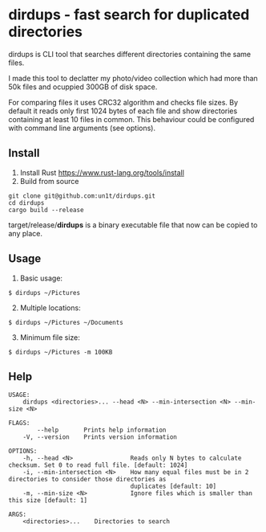 # dirdups - fast search for duplicated directories

dirdups is CLI tool that searches different directories containing the same files.

I made this tool to declatter my photo/video collection which had more than 50k files and ocuppied 300GB of disk space.

For comparing files it uses CRC32 algorithm and checks file sizes. By default it reads only first 1024 bytes of each file and show directories containing at least 10 files in common. This behaviour could be configured with command line arguments (see options).


## Install
1. Install Rust https://www.rust-lang.org/tools/install
2. Build from source
```
git clone git@github.com:un1t/dirdups.git
cd dirdups
cargo build --release
```
target/release/**dirdups** is a binary executable file that now can be copied to any place.

## Usage
1. Basic usage:
```
$ dirdups ~/Pictures
```

2. Multiple locations:
```
$ dirdups ~/Pictures ~/Documents
```

3. Minimum file size:
```
$ dirdups ~/Pictures -m 100KB
```

## Help

```
USAGE:
    dirdups <directories>... --head <N> --min-intersection <N> --min-size <N>

FLAGS:
        --help       Prints help information
    -V, --version    Prints version information

OPTIONS:
    -h, --head <N>                Reads only N bytes to calculate checksum. Set 0 to read full file. [default: 1024]
    -i, --min-intersection <N>    How many equal files must be in 2 directories to consider those directories as
                                  duplicates [default: 10]
    -m, --min-size <N>            Ignore files which is smaller than this size [default: 1]

ARGS:
    <directories>...    Directories to search
```